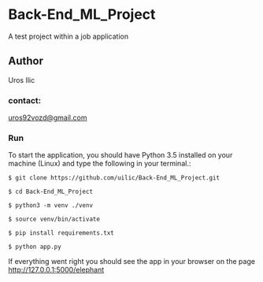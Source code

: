 # Back-End_ML_Project
A test project within a job application

## Author

Uros Ilic

### contact:
uros92vozd@gmail.com
### Run

To start the application, you should have Python 3.5 installed on your machine (Linux) and type the following in your terminal.:

```
$ git clone https://github.com/uilic/Back-End_ML_Project.git

$ cd Back-End_ML_Project

$ python3 -m venv ./venv

$ source venv/bin/activate

$ pip install requirements.txt

$ python app.py 
```
If everything went right you should see the app in your browser on the page  http://127.0.0.1:5000/elephant
